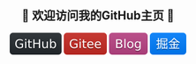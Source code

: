<h2 align="center">👋 欢迎访问我的GitHub主页 👋</h2>
<p align="center">
  <a href="https://github.com/lukeddy520"><img src="./images/github.svg" alt="GitHub"></a>
  <a href="https://github.com/lukeddy520"><img src="./images/gitee.svg" alt="Gitee"></a>
  <a href="https://github.com/lukeddy520"><img src="./images/blog.svg" alt="Blog"></a>
  <a href="https://github.com/lukeddy520"><img src="./images/juejin.svg" alt="掘金"></a>
</p>
